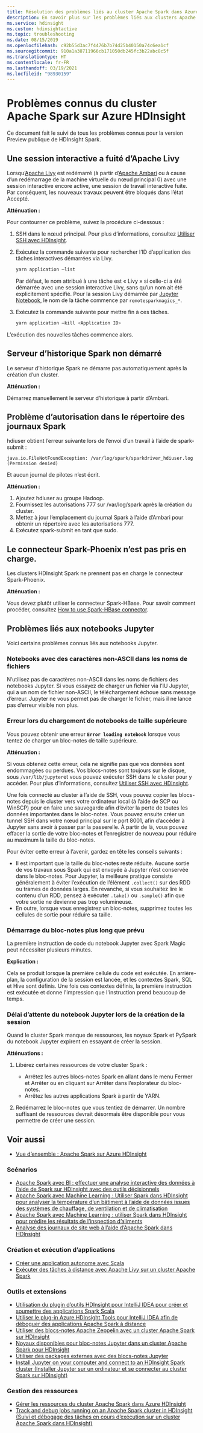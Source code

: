 ```yaml
---
title: Résolution des problèmes liés au cluster Apache Spark dans Azure HDInsight
description: En savoir plus sur les problèmes liés aux clusters Apache Spark dans Azure HDInsight et comment les résoudre.
ms.service: hdinsight
ms.custom: hdinsightactive
ms.topic: troubleshooting
ms.date: 08/15/2019
ms.openlocfilehash: c92b55d3ac7f4476b7b74d25b40150a74c6ea1cf
ms.sourcegitcommit: 910a1a38711966cb171050db245fc3b22abc8c5f
ms.translationtype: HT
ms.contentlocale: fr-FR
ms.lasthandoff: 03/19/2021
ms.locfileid: "98930159"
---
```

# <a name="known-issues-for-apache-spark-cluster-on-hdinsight"></a>Problèmes connus du cluster Apache Spark sur Azure HDInsight

Ce document fait le suivi de tous les problèmes connus pour la version Preview publique de HDInsight Spark.  

## <a name="apache-livy-leaks-interactive-session"></a>Une session interactive a fuité d’Apache Livy
Lorsqu’[Apache Livy](https://livy.incubator.apache.org/) est redémarré (à partir d’[Apache Ambari](https://ambari.apache.org/) ou à cause d’un redémarrage de la machine virtuelle du nœud principal 0) avec une session interactive encore active, une session de travail interactive fuite. Par conséquent, les nouveaux travaux peuvent être bloqués dans l’état Accepté.

**Atténuation :**

Pour contourner ce problème, suivez la procédure ci-dessous :

1. SSH dans le nœud principal. Pour plus d’informations, consultez [Utiliser SSH avec HDInsight](../hdinsight-hadoop-linux-use-ssh-unix.md).

2. Exécutez la commande suivante pour rechercher l’ID d’application des tâches interactives démarrées via Livy.

   ```bash
   yarn application –list
   ```

    Par défaut, le nom attribué à une tâche est « Livy » si celle-ci a été démarrée avec une session interactive Livy, sans qu’un nom ait été explicitement spécifié. Pour la session Livy démarrée par [Jupyter Notebook](https://jupyter.org/), le nom de la tâche commence par `remotesparkmagics_*`.

3. Exécutez la commande suivante pour mettre fin à ces tâches.

   ```bash
   yarn application –kill <Application ID>
   ```

L’exécution des nouvelles tâches commence alors.

## <a name="spark-history-server-not-started"></a>Serveur d’historique Spark non démarré
Le serveur d’historique Spark ne démarre pas automatiquement après la création d’un cluster.  

**Atténuation :**

Démarrez manuellement le serveur d’historique à partir d’Ambari.

## <a name="permission-issue-in-spark-log-directory"></a>Problème d’autorisation dans le répertoire des journaux Spark
hdiuser obtient l’erreur suivante lors de l’envoi d’un travail à l’aide de spark-submit :

```
java.io.FileNotFoundException: /var/log/spark/sparkdriver_hdiuser.log (Permission denied)
```

Et aucun journal de pilotes n’est écrit.

**Atténuation :**

1. Ajoutez hdiuser au groupe Hadoop.
2. Fournissez les autorisations 777 sur /var/log/spark après la création du cluster.
3. Mettez à jour l’emplacement du journal Spark à l’aide d’Ambari pour obtenir un répertoire avec les autorisations 777.  
4. Exécutez spark-submit en tant que sudo.  

## <a name="spark-phoenix-connector-is-not-supported"></a>Le connecteur Spark-Phoenix n’est pas pris en charge.

Les clusters HDInsight Spark ne prennent pas en charge le connecteur Spark-Phoenix.

**Atténuation :**

Vous devez plutôt utiliser le connecteur Spark-HBase. Pour savoir comment procéder, consultez [How to use Spark-HBase connector](https://web.archive.org/web/20190112153146/https://blogs.msdn.microsoft.com/azuredatalake/2016/07/25/hdinsight-how-to-use-spark-hbase-connector/).

## <a name="issues-related-to-jupyter-notebooks"></a>Problèmes liés aux notebooks Jupyter

Voici certains problèmes connus liés aux notebooks Jupyter.

### <a name="notebooks-with-non-ascii-characters-in-filenames"></a>Notebooks avec des caractères non-ASCII dans les noms de fichiers

N’utilisez pas de caractères non-ASCII dans les noms de fichiers des notebooks Jupyter. Si vous essayez de charger un fichier via l’IU Jupyter, qui a un nom de fichier non-ASCII, le téléchargement échoue sans message d’erreur. Jupyter ne vous permet pas de charger le fichier, mais il ne lance pas d’erreur visible non plus.

### <a name="error-while-loading-notebooks-of-larger-sizes"></a>Erreur lors du chargement de notebooks de taille supérieure

Vous pouvez obtenir une erreur **`Error loading notebook`** lorsque vous tentez de charger un bloc-notes de taille supérieure.  

**Atténuation :**

Si vous obtenez cette erreur, cela ne signifie pas que vos données sont endommagées ou perdues.  Vos blocs-notes sont toujours sur le disque, sous `/var/lib/jupyter`et vous pouvez exécuter SSH dans le cluster pour y accéder. Pour plus d’informations, consultez [Utiliser SSH avec HDInsight](../hdinsight-hadoop-linux-use-ssh-unix.md).

Une fois connecté au cluster à l’aide de SSH, vous pouvez copier les blocs-notes depuis le cluster vers votre ordinateur local (à l’aide de SCP ou WinSCP) pour en faire une sauvegarde afin d’éviter la perte de toutes les données importantes dans le bloc-notes. Vous pouvez ensuite créer un tunnel SSH dans votre nœud principal sur le port 8001, afin d’accéder à Jupyter sans avoir à passer par la passerelle.  À partir de là, vous pouvez effacer la sortie de votre bloc-notes et l’enregistrer de nouveau pour réduire au maximum la taille du bloc-notes.

Pour éviter cette erreur à l’avenir, gardez en tête les conseils suivants :

* Il est important que la taille du bloc-notes reste réduite. Aucune sortie de vos travaux sous Spark qui est envoyée à Jupyter n’est conservée dans le bloc-notes.  Pour Jupyter, la meilleure pratique consiste généralement à éviter l’exécution de l’élément `.collect()` sur des RDD ou trames de données larges. En revanche, si vous souhaitez lire le contenu d’un RDD, pensez à exécuter `.take()` ou `.sample()` afin que votre sortie ne devienne pas trop volumineuse.
* En outre, lorsque vous enregistrez un bloc-notes, supprimez toutes les cellules de sortie pour réduire sa taille.

### <a name="notebook-initial-startup-takes-longer-than-expected"></a>Démarrage du bloc-notes plus long que prévu

La première instruction de code du notebook Jupyter avec Spark Magic peut nécessiter plusieurs minutes.  

**Explication :**

Cela se produit lorsque la première cellule du code est exécutée. En arrière-plan, la configuration de la session est lancée, et les contextes Spark, SQL et Hive sont définis. Une fois ces contextes définis, la première instruction est exécutée et donne l'impression que l'instruction prend beaucoup de temps.

### <a name="jupyter-notebook-timeout-in-creating-the-session"></a>Délai d’attente du notebook Jupyter lors de la création de la session

Quand le cluster Spark manque de ressources, les noyaux Spark et PySpark du notebook Jupyter expirent en essayant de créer la session.

**Atténuations :**

1. Libérez certaines ressources de votre cluster Spark :

   * Arrêtez les autres blocs-notes Spark en allant dans le menu Fermer et Arrêter ou en cliquant sur Arrêter dans l’explorateur du bloc-notes.
   * Arrêtez les autres applications Spark à partir de YARN.

2. Redémarrez le bloc-notes que vous tentiez de démarrer. Un nombre suffisant de ressources devrait désormais être disponible pour vous permettre de créer une session.

## <a name="see-also"></a>Voir aussi

* [Vue d’ensemble : Apache Spark sur Azure HDInsight](apache-spark-overview.md)

### <a name="scenarios"></a>Scénarios

* [Apache Spark avec BI : effectuer une analyse interactive des données à l’aide de Spark sur HDInsight avec des outils décisionnels](apache-spark-use-bi-tools.md)
* [Apache Spark avec Machine Learning : Utiliser Spark dans HDInsight pour analyser la température d’un bâtiment à l’aide de données issues des systèmes de chauffage, de ventilation et de climatisation](apache-spark-ipython-notebook-machine-learning.md)
* [Apache Spark avec Machine Learning : utiliser Spark dans HDInsight pour prédire les résultats de l’inspection d’aliments](apache-spark-machine-learning-mllib-ipython.md)
* [Analyse des journaux de site web à l’aide d’Apache Spark dans HDInsight](apache-spark-custom-library-website-log-analysis.md)

### <a name="create-and-run-applications"></a>Création et exécution d’applications

* [Créer une application autonome avec Scala](apache-spark-create-standalone-application.md)
* [Exécuter des tâches à distance avec Apache Livy sur un cluster Apache Spark](apache-spark-livy-rest-interface.md)

### <a name="tools-and-extensions"></a>Outils et extensions

* [Utilisation du plugin d’outils HDInsight pour IntelliJ IDEA pour créer et soumettre des applications Spark Scala](apache-spark-intellij-tool-plugin.md)
* [Utiliser le plug-in Azure HDInsight Tools pour IntelliJ IDEA afin de déboguer des applications Apache Spark à distance](apache-spark-intellij-tool-plugin-debug-jobs-remotely.md)
* [Utiliser des blocs-notes Apache Zeppelin avec un cluster Apache Spark sur HDInsight](apache-spark-zeppelin-notebook.md)
* [Noyaux disponibles pour bloc-notes Jupyter dans un cluster Apache Spark pour HDInsight](apache-spark-jupyter-notebook-kernels.md)
* [Utiliser des packages externes avec des blocs-notes Jupyter](apache-spark-jupyter-notebook-use-external-packages.md)
* [Install Jupyter on your computer and connect to an HDInsight Spark cluster (Installer Jupyter sur un ordinateur et se connecter au cluster Spark sur HDInsight)](apache-spark-jupyter-notebook-install-locally.md)

### <a name="manage-resources"></a>Gestion des ressources

* [Gérer les ressources du cluster Apache Spark dans Azure HDInsight](apache-spark-resource-manager.md)
* [Track and debug jobs running on an Apache Spark cluster in HDInsight (Suivi et débogage des tâches en cours d’exécution sur un cluster Apache Spark dans HDInsight)](apache-spark-job-debugging.md)
